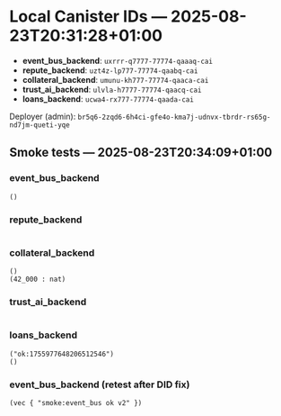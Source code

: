# Local Canister IDs — 2025-08-23T20:31:28+01:00

- **event_bus_backend**: `uxrrr-q7777-77774-qaaaq-cai`
- **repute_backend**: `uzt4z-lp777-77774-qaabq-cai`
- **collateral_backend**: `umunu-kh777-77774-qaaca-cai`
- **trust_ai_backend**: `ulvla-h7777-77774-qaacq-cai`
- **loans_backend**: `ucwa4-rx777-77774-qaada-cai`

Deployer (admin): `br5q6-2zqd6-6h4ci-gfe4o-kma7j-udnvx-tbrdr-rs65g-nd7jm-queti-yqe`

## Smoke tests — 2025-08-23T20:34:09+01:00

### event_bus_backend

```
()

```

### repute_backend

```

```

### collateral_backend

```
()
(42_000 : nat)
```

### trust_ai_backend

```

```

### loans_backend

```
("ok:1755977648206512546")
()
```

### event_bus_backend (retest after DID fix)
```
(vec { "smoke:event_bus ok v2" })
```
